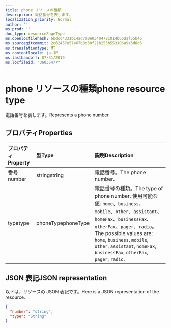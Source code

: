 ```yaml
---
title: phone リソースの種類
description: 電話番号を表します。
localization_priority: Normal
author: ''
ms.prod: ''
doc_type: resourcePageType
ms.openlocfilehash: 6bdcc4331b14ad7a0e03404781014b66daf55b46
ms.sourcegitcommit: 2c62457e57467b8d50f21b255b553106a9a5d8d6
ms.translationtype: MT
ms.contentlocale: ja-JP
ms.lasthandoff: 07/31/2019
ms.locfileid: "36035477"
---
```

# <a name="phone-resource-type"></a><span data-ttu-id="bfc0c-103">phone リソースの種類</span><span class="sxs-lookup"><span data-stu-id="bfc0c-103">phone resource type</span></span>

<span data-ttu-id="bfc0c-104">電話番号を表します。</span><span class="sxs-lookup"><span data-stu-id="bfc0c-104">Represents a phone number.</span></span>


## <a name="properties"></a><span data-ttu-id="bfc0c-105">プロパティ</span><span class="sxs-lookup"><span data-stu-id="bfc0c-105">Properties</span></span>
| <span data-ttu-id="bfc0c-106">プロパティ</span><span class="sxs-lookup"><span data-stu-id="bfc0c-106">Property</span></span>     | <span data-ttu-id="bfc0c-107">型</span><span class="sxs-lookup"><span data-stu-id="bfc0c-107">Type</span></span>   |<span data-ttu-id="bfc0c-108">説明</span><span class="sxs-lookup"><span data-stu-id="bfc0c-108">Description</span></span>|
|:---------------|:--------|:----------|
|<span data-ttu-id="bfc0c-109">番号</span><span class="sxs-lookup"><span data-stu-id="bfc0c-109">number</span></span>|<span data-ttu-id="bfc0c-110">string</span><span class="sxs-lookup"><span data-stu-id="bfc0c-110">string</span></span>|<span data-ttu-id="bfc0c-111">電話番号。</span><span class="sxs-lookup"><span data-stu-id="bfc0c-111">The phone number.</span></span>|
|<span data-ttu-id="bfc0c-112">type</span><span class="sxs-lookup"><span data-stu-id="bfc0c-112">type</span></span>|<span data-ttu-id="bfc0c-113">phoneType</span><span class="sxs-lookup"><span data-stu-id="bfc0c-113">phoneType</span></span>|<span data-ttu-id="bfc0c-114">電話番号の種類。</span><span class="sxs-lookup"><span data-stu-id="bfc0c-114">The type of phone number.</span></span> <span data-ttu-id="bfc0c-115">使用可能な値: `home`、`business`、`mobile`、`other`、`assistant`、`homeFax`、`businessFax`、`otherFax`、`pager`、`radio`。</span><span class="sxs-lookup"><span data-stu-id="bfc0c-115">The possible values are: `home`, `business`, `mobile`, `other`, `assistant`, `homeFax`, `businessFax`, `otherFax`, `pager`, `radio`.</span></span>|

## <a name="json-representation"></a><span data-ttu-id="bfc0c-116">JSON 表記</span><span class="sxs-lookup"><span data-stu-id="bfc0c-116">JSON representation</span></span>

<span data-ttu-id="bfc0c-117">以下は、リソースの JSON 表記です。</span><span class="sxs-lookup"><span data-stu-id="bfc0c-117">Here is a JSON representation of the resource.</span></span>

<!-- {
  "blockType": "resource",
  "optionalProperties": [

  ],
  "@odata.type": "microsoft.graph.phone"
}-->

```json
{
  "number": "string",
  "type": "String"
}

```

<!-- uuid: 8fcb5dbc-d5aa-4681-8e31-b001d5168d79
2015-10-25 14:57:30 UTC -->
<!-- {
  "type": "#page.annotation",
  "description": "phone resource",
  "keywords": "",
  "section": "documentation",
  "tocPath": ""
}-->
